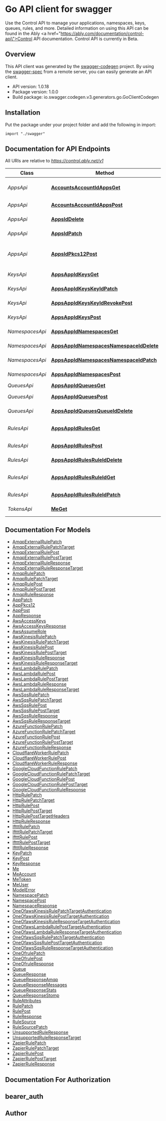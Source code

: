 # Go API client for swagger

Use the Control API to manage your applications, namespaces, keys, queues, rules, and more.  Detailed information on using this API can be found in the Ably <a href=\"https://ably.com/documentation/control-api\">Control API documentation</a>.  Control API is currently in Beta. 

## Overview
This API client was generated by the [swagger-codegen](https://github.com/swagger-api/swagger-codegen) project.  By using the [swagger-spec](https://github.com/swagger-api/swagger-spec) from a remote server, you can easily generate an API client.

- API version: 1.0.18
- Package version: 1.0.0
- Build package: io.swagger.codegen.v3.generators.go.GoClientCodegen

## Installation
Put the package under your project folder and add the following in import:
```golang
import "./swagger"
```

## Documentation for API Endpoints

All URIs are relative to *https://control.ably.net/v1*

Class | Method | HTTP request | Description
------------ | ------------- | ------------- | -------------
*AppsApi* | [**AccountsAccountIdAppsGet**](docs/AppsApi.md#accountsaccountidappsget) | **Get** /accounts/{account_id}/apps | Lists account apps
*AppsApi* | [**AccountsAccountIdAppsPost**](docs/AppsApi.md#accountsaccountidappspost) | **Post** /accounts/{account_id}/apps | Creates an app
*AppsApi* | [**AppsIdDelete**](docs/AppsApi.md#appsiddelete) | **Delete** /apps/{id} | Deletes an app
*AppsApi* | [**AppsIdPatch**](docs/AppsApi.md#appsidpatch) | **Patch** /apps/{id} | Updates an app
*AppsApi* | [**AppsIdPkcs12Post**](docs/AppsApi.md#appsidpkcs12post) | **Post** /apps/{id}/pkcs12 | Updates app&#x27;s APNs info from a &#x60;.p12&#x60; file
*KeysApi* | [**AppsAppIdKeysGet**](docs/KeysApi.md#appsappidkeysget) | **Get** /apps/{app_id}/keys | Lists app keys
*KeysApi* | [**AppsAppIdKeysKeyIdPatch**](docs/KeysApi.md#appsappidkeyskeyidpatch) | **Patch** /apps/{app_id}/keys/{key_id} | Updates a key
*KeysApi* | [**AppsAppIdKeysKeyIdRevokePost**](docs/KeysApi.md#appsappidkeyskeyidrevokepost) | **Post** /apps/{app_id}/keys/{key_id}/revoke | Revokes a key
*KeysApi* | [**AppsAppIdKeysPost**](docs/KeysApi.md#appsappidkeyspost) | **Post** /apps/{app_id}/keys | Creates a key
*NamespacesApi* | [**AppsAppIdNamespacesGet**](docs/NamespacesApi.md#appsappidnamespacesget) | **Get** /apps/{app_id}/namespaces | Lists namespaces
*NamespacesApi* | [**AppsAppIdNamespacesNamespaceIdDelete**](docs/NamespacesApi.md#appsappidnamespacesnamespaceiddelete) | **Delete** /apps/{app_id}/namespaces/{namespace_id} | Deletes a namespace
*NamespacesApi* | [**AppsAppIdNamespacesNamespaceIdPatch**](docs/NamespacesApi.md#appsappidnamespacesnamespaceidpatch) | **Patch** /apps/{app_id}/namespaces/{namespace_id} | Updates a namespace
*NamespacesApi* | [**AppsAppIdNamespacesPost**](docs/NamespacesApi.md#appsappidnamespacespost) | **Post** /apps/{app_id}/namespaces | Creates a namespace
*QueuesApi* | [**AppsAppIdQueuesGet**](docs/QueuesApi.md#appsappidqueuesget) | **Get** /apps/{app_id}/queues | Lists queues
*QueuesApi* | [**AppsAppIdQueuesPost**](docs/QueuesApi.md#appsappidqueuespost) | **Post** /apps/{app_id}/queues | Creates a queue
*QueuesApi* | [**AppsAppIdQueuesQueueIdDelete**](docs/QueuesApi.md#appsappidqueuesqueueiddelete) | **Delete** /apps/{app_id}/queues/{queue_id} | Deletes a queue
*RulesApi* | [**AppsAppIdRulesGet**](docs/RulesApi.md#appsappidrulesget) | **Get** /apps/{app_id}/rules | Lists Reactor rules
*RulesApi* | [**AppsAppIdRulesPost**](docs/RulesApi.md#appsappidrulespost) | **Post** /apps/{app_id}/rules | Creates a Reactor rule
*RulesApi* | [**AppsAppIdRulesRuleIdDelete**](docs/RulesApi.md#appsappidrulesruleiddelete) | **Delete** /apps/{app_id}/rules/{rule_id} | Deletes a Reactor rule
*RulesApi* | [**AppsAppIdRulesRuleIdGet**](docs/RulesApi.md#appsappidrulesruleidget) | **Get** /apps/{app_id}/rules/{rule_id} | Gets a reactor rule by rule ID
*RulesApi* | [**AppsAppIdRulesRuleIdPatch**](docs/RulesApi.md#appsappidrulesruleidpatch) | **Patch** /apps/{app_id}/rules/{rule_id} | Updates a Reactor rule
*TokensApi* | [**MeGet**](docs/TokensApi.md#meget) | **Get** /me | Get token details

## Documentation For Models

 - [AmqpExternalRulePatch](docs/AmqpExternalRulePatch.md)
 - [AmqpExternalRulePatchTarget](docs/AmqpExternalRulePatchTarget.md)
 - [AmqpExternalRulePost](docs/AmqpExternalRulePost.md)
 - [AmqpExternalRulePostTarget](docs/AmqpExternalRulePostTarget.md)
 - [AmqpExternalRuleResponse](docs/AmqpExternalRuleResponse.md)
 - [AmqpExternalRuleResponseTarget](docs/AmqpExternalRuleResponseTarget.md)
 - [AmqpRulePatch](docs/AmqpRulePatch.md)
 - [AmqpRulePatchTarget](docs/AmqpRulePatchTarget.md)
 - [AmqpRulePost](docs/AmqpRulePost.md)
 - [AmqpRulePostTarget](docs/AmqpRulePostTarget.md)
 - [AmqpRuleResponse](docs/AmqpRuleResponse.md)
 - [AppPatch](docs/AppPatch.md)
 - [AppPkcs12](docs/AppPkcs12.md)
 - [AppPost](docs/AppPost.md)
 - [AppResponse](docs/AppResponse.md)
 - [AwsAccessKeys](docs/AwsAccessKeys.md)
 - [AwsAccessKeysResponse](docs/AwsAccessKeysResponse.md)
 - [AwsAssumeRole](docs/AwsAssumeRole.md)
 - [AwsKinesisRulePatch](docs/AwsKinesisRulePatch.md)
 - [AwsKinesisRulePatchTarget](docs/AwsKinesisRulePatchTarget.md)
 - [AwsKinesisRulePost](docs/AwsKinesisRulePost.md)
 - [AwsKinesisRulePostTarget](docs/AwsKinesisRulePostTarget.md)
 - [AwsKinesisRuleResponse](docs/AwsKinesisRuleResponse.md)
 - [AwsKinesisRuleResponseTarget](docs/AwsKinesisRuleResponseTarget.md)
 - [AwsLambdaRulePatch](docs/AwsLambdaRulePatch.md)
 - [AwsLambdaRulePost](docs/AwsLambdaRulePost.md)
 - [AwsLambdaRulePostTarget](docs/AwsLambdaRulePostTarget.md)
 - [AwsLambdaRuleResponse](docs/AwsLambdaRuleResponse.md)
 - [AwsLambdaRuleResponseTarget](docs/AwsLambdaRuleResponseTarget.md)
 - [AwsSqsRulePatch](docs/AwsSqsRulePatch.md)
 - [AwsSqsRulePatchTarget](docs/AwsSqsRulePatchTarget.md)
 - [AwsSqsRulePost](docs/AwsSqsRulePost.md)
 - [AwsSqsRulePostTarget](docs/AwsSqsRulePostTarget.md)
 - [AwsSqsRuleResponse](docs/AwsSqsRuleResponse.md)
 - [AwsSqsRuleResponseTarget](docs/AwsSqsRuleResponseTarget.md)
 - [AzureFunctionRulePatch](docs/AzureFunctionRulePatch.md)
 - [AzureFunctionRulePatchTarget](docs/AzureFunctionRulePatchTarget.md)
 - [AzureFunctionRulePost](docs/AzureFunctionRulePost.md)
 - [AzureFunctionRulePostTarget](docs/AzureFunctionRulePostTarget.md)
 - [AzureFunctionRuleResponse](docs/AzureFunctionRuleResponse.md)
 - [CloudflareWorkerRulePatch](docs/CloudflareWorkerRulePatch.md)
 - [CloudflareWorkerRulePost](docs/CloudflareWorkerRulePost.md)
 - [CloudflareWorkerRuleResponse](docs/CloudflareWorkerRuleResponse.md)
 - [GoogleCloudFunctionRulePatch](docs/GoogleCloudFunctionRulePatch.md)
 - [GoogleCloudFunctionRulePatchTarget](docs/GoogleCloudFunctionRulePatchTarget.md)
 - [GoogleCloudFunctionRulePost](docs/GoogleCloudFunctionRulePost.md)
 - [GoogleCloudFunctionRulePostTarget](docs/GoogleCloudFunctionRulePostTarget.md)
 - [GoogleCloudFunctionRuleResponse](docs/GoogleCloudFunctionRuleResponse.md)
 - [HttpRulePatch](docs/HttpRulePatch.md)
 - [HttpRulePatchTarget](docs/HttpRulePatchTarget.md)
 - [HttpRulePost](docs/HttpRulePost.md)
 - [HttpRulePostTarget](docs/HttpRulePostTarget.md)
 - [HttpRulePostTargetHeaders](docs/HttpRulePostTargetHeaders.md)
 - [HttpRuleResponse](docs/HttpRuleResponse.md)
 - [IftttRulePatch](docs/IftttRulePatch.md)
 - [IftttRulePatchTarget](docs/IftttRulePatchTarget.md)
 - [IftttRulePost](docs/IftttRulePost.md)
 - [IftttRulePostTarget](docs/IftttRulePostTarget.md)
 - [IftttRuleResponse](docs/IftttRuleResponse.md)
 - [KeyPatch](docs/KeyPatch.md)
 - [KeyPost](docs/KeyPost.md)
 - [KeyResponse](docs/KeyResponse.md)
 - [Me](docs/Me.md)
 - [MeAccount](docs/MeAccount.md)
 - [MeToken](docs/MeToken.md)
 - [MeUser](docs/MeUser.md)
 - [ModelError](docs/ModelError.md)
 - [NamespacePatch](docs/NamespacePatch.md)
 - [NamespacePost](docs/NamespacePost.md)
 - [NamespaceResponse](docs/NamespaceResponse.md)
 - [OneOfawsKinesisRulePatchTargetAuthentication](docs/OneOfawsKinesisRulePatchTargetAuthentication.md)
 - [OneOfawsKinesisRulePostTargetAuthentication](docs/OneOfawsKinesisRulePostTargetAuthentication.md)
 - [OneOfawsKinesisRuleResponseTargetAuthentication](docs/OneOfawsKinesisRuleResponseTargetAuthentication.md)
 - [OneOfawsLambdaRulePostTargetAuthentication](docs/OneOfawsLambdaRulePostTargetAuthentication.md)
 - [OneOfawsLambdaRuleResponseTargetAuthentication](docs/OneOfawsLambdaRuleResponseTargetAuthentication.md)
 - [OneOfawsSqsRulePatchTargetAuthentication](docs/OneOfawsSqsRulePatchTargetAuthentication.md)
 - [OneOfawsSqsRulePostTargetAuthentication](docs/OneOfawsSqsRulePostTargetAuthentication.md)
 - [OneOfawsSqsRuleResponseTargetAuthentication](docs/OneOfawsSqsRuleResponseTargetAuthentication.md)
 - [OneOfrulePatch](docs/OneOfrulePatch.md)
 - [OneOfrulePost](docs/OneOfrulePost.md)
 - [OneOfruleResponse](docs/OneOfruleResponse.md)
 - [Queue](docs/Queue.md)
 - [QueueResponse](docs/QueueResponse.md)
 - [QueueResponseAmqp](docs/QueueResponseAmqp.md)
 - [QueueResponseMessages](docs/QueueResponseMessages.md)
 - [QueueResponseStats](docs/QueueResponseStats.md)
 - [QueueResponseStomp](docs/QueueResponseStomp.md)
 - [RuleAttributes](docs/RuleAttributes.md)
 - [RulePatch](docs/RulePatch.md)
 - [RulePost](docs/RulePost.md)
 - [RuleResponse](docs/RuleResponse.md)
 - [RuleSource](docs/RuleSource.md)
 - [RuleSourcePatch](docs/RuleSourcePatch.md)
 - [UnsupportedRuleResponse](docs/UnsupportedRuleResponse.md)
 - [UnsupportedRuleResponseTarget](docs/UnsupportedRuleResponseTarget.md)
 - [ZapierRulePatch](docs/ZapierRulePatch.md)
 - [ZapierRulePatchTarget](docs/ZapierRulePatchTarget.md)
 - [ZapierRulePost](docs/ZapierRulePost.md)
 - [ZapierRulePostTarget](docs/ZapierRulePostTarget.md)
 - [ZapierRuleResponse](docs/ZapierRuleResponse.md)

## Documentation For Authorization

## bearer_auth

## Author


